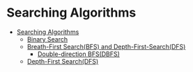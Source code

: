 
# Searching Algorithms

- [Searching Algorithms](#searching-algorithms)
  - [Binary Search](https://github.com/XinheLIU/Coding-Interview/tree/master/Python/Algorithm/Devide%20and%20Conquer/Binary%20Search)
  - [Breath-First Search\(BFS\) and Depth-First-Search\(DFS\)]()
    - [Double-direction BFS\(DBFS\)](https://github.com/XinheLIU/Coding-Interview/tree/master/Python/Algorithm/Search/BFS)
  - [Depth-First Search(DFS)](https://github.com/XinheLIU/Coding-Interview/tree/master/Python/Algorithm/Search/BFS)